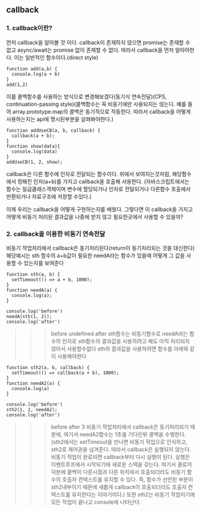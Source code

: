 ## callback
### 1. callback이란?
먼저 callback을 알아볼 것 이다. callback이 존재하지 않으면 promise는 존재할 수 없고 async/await는 promise 없이 존재할 수 없다. 따라서 callback을 먼저 알아야한다.
이는 일반적인 함수이다.(direct style)
```
function add(a,b) {
  console.log(a + b)
}
add(1,2)
```
이를 콜백함수를 사용하는 방식으로 변경해보겠다(동기식 연속전달)(CPS, continuation-passing style)(콜백함수는 꼭 비동기에만 사용되지는 않는다. 예를 들어 array.prototype.map의 콜백은 동기적으로 작동한다. 따라서 callback을 어떻게 사용하는지는 api에 명시된부분을 살펴봐야한다.)
```
function addUseCB(a, b, callback) {
  callback(a + b);
}
function show(data){
  console.log(data)
}
addUseCB(1, 2, show);
```
callback은 다른 함수에 인자로 전달되는 함수이다. 위에서 보여지는것처럼, 해당함수에서 정해진 인자(a+b)를 가지고 callback을 호출해 사용한다.
(자바스크립트에서는 함수는 일급클래스객체이며 변수에 할당되거나 인자로 전달되거나 다른함수 호출에서 반환되거나 자료구조에 저장할 수있다.)

이제 우리는 callback을 어떻게 구현하는지를 배웠다. 그렇다면 이 callback을 가지고 어떻게 비동기 처리된 결과값을 나중에 받지 않고 필요한곳에서 사용할 수 있을까?

### 2. callback을 이용한 비동기 연속전달
비동기 작업처리에서 callback은 동기처리된다(return이 동기처리되는 것을 대신한다)
해당예시는 sth 함수의 a+b값이 필요한 needA라는 함수가 있을때 어떻게 그 값을 사용할 수 있는지를 보여준다
```
function sth(a, b) {
  setTimeout(() => a + b, 1000);
}
function needA(a) {
  console.log(a);
}

console.log('before')
needA(sth(1, 2));
console.log('after')
```
>>> before
>>> undefined
>>> after
sth함수는 비동기함수로 needA라는 함수의 인자로 sth함수의 결과값을 사용하려고 해도 아직 처리되지 않아서 사용할수없다
sth의 결과값을 사용하려면 함수를 아래와 같이 사용해야한다

```
function sth2(a, b, callback) {
  setTimeout(() => callback(a + b), 1000);
}
function needA2(a) {
  console.log(a)
}

console.log('before')
sth2(1, 2, needA2);
console.log('after')
```
>>> before
>>> after
>>> 3
비동기 작업처리에서 callback은 동기처리되기 때문에, 여기서 needA2함수는 1초를 기다린뒤 콜백을 수행한다.
(sth2에서는 setTimeout을 만나면 비동기 작업으로 인식하고, sth2로 제어권을 넘겨준다. 따라서 callback은 실행되지 않는다. 비동기 작업이 완료되면 callback부터 다시 실행이 된다. 실행은 이벤트루프에서 시작되기에 새로운 스택을 갖는다. 여기서 클로저덕분에 콜백이 다른시점과 다른 위치에서 호출되더라도 비동기 함수의 호출자 컨텍스트를 유지할 수 있다. 즉, 함수가 선언된 부분이 sth2내부이기 때문에 새롭게 callback이 호출되더라도 호출자 컨텍스트를 유지한다는 이야기이다.)
또한 sth2는 비동기 작업이기에 모든 작업이 끝나고 console에 나타난다.